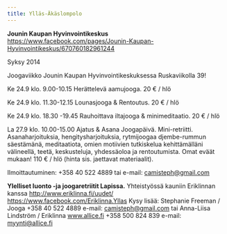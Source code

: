 ```yaml
---
title: Ylläs-Äkäslompolo
---
```



**Jounin Kaupan Hyvinvointikeskus** https://www.facebook.com/pages/Jounin-Kaupan-Hyvinvointikeskus/670760182961244

Syksy 2014

Joogaviikko Jounin Kaupan Hyvinvointikeskuksessa Ruskaviikolla 39!

Ke 24.9 klo. 9.00-10.15 Herättelevä aamujooga. 20 € / hlö

Ke 24.9 klo. 11.30-12.15 Lounasjooga & Rentoutus. 20 € / hlö

Ke 24.9 klo. 18.30 -19.45 Rauhoittava iltajooga & minimeditaatio. 20 € / hlö

La 27.9 klo. 10.00-15.00 Ajatus & Asana Joogapäivä. Mini-retriitti. Asanaharjoituksia, hengitysharjoituksia, rytmijoogaa djembe-rummun säestämänä, meditaatiota, omien motiivien tutkiskelua kehittämälläni välineellä, teetä, keskusteluja, yhdessäoloa ja rentoutumista. Omat eväät mukaan! 110 € / hlö (hinta sis. jaettavat materiaalit).

Ilmoittautuminen: +358 40 522 4889 tai e-mail: camisteph@gmail.com 


**Ylelliset luonto -ja joogaretriitit Lapissa.** Yhteistyössä kauniin Eriklinnan kanssa http://www.eriklinna.fi/uudet/ https://www.facebook.com/Eriklinna.Yllas Kysy lisää: Stephanie Freeman / Jooga +358 40 522 4889 e-mail: camisteph@gmail.com tai Anna-Liisa Lindström / Eriklinna www.allice.fi +358 500 824 839 e-mail: myynti@allice.fi 
